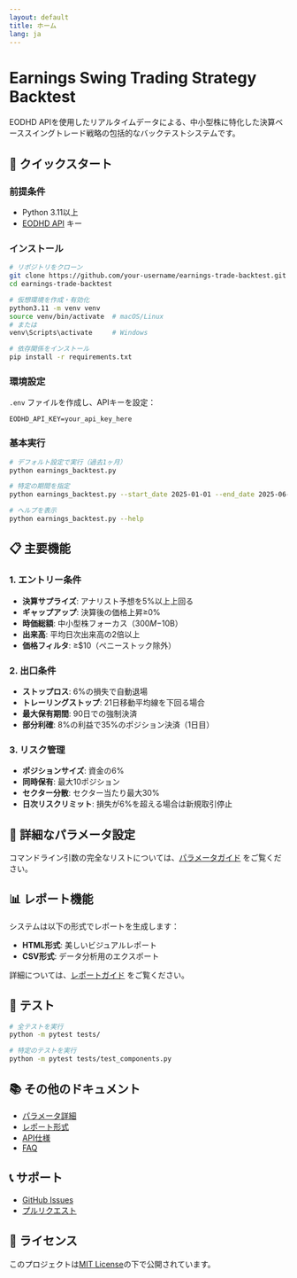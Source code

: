 ```yaml
---
layout: default
title: ホーム
lang: ja
---
```


# Earnings Swing Trading Strategy Backtest

EODHD APIを使用したリアルタイムデータによる、中小型株に特化した決算ベーススイングトレード戦略の包括的なバックテストシステムです。

## 🚀 クイックスタート

### 前提条件
- Python 3.11以上
- [EODHD API](https://eodhistoricaldata.com/) キー

### インストール

```bash
# リポジトリをクローン
git clone https://github.com/your-username/earnings-trade-backtest.git
cd earnings-trade-backtest

# 仮想環境を作成・有効化
python3.11 -m venv venv
source venv/bin/activate  # macOS/Linux
# または
venv\Scripts\activate     # Windows

# 依存関係をインストール
pip install -r requirements.txt
```

### 環境設定

`.env` ファイルを作成し、APIキーを設定：

```env
EODHD_API_KEY=your_api_key_here
```

### 基本実行

```bash
# デフォルト設定で実行（過去1ヶ月）
python earnings_backtest.py

# 特定の期間を指定
python earnings_backtest.py --start_date 2025-01-01 --end_date 2025-06-30

# ヘルプを表示
python earnings_backtest.py --help
```

## 📋 主要機能

### 1. エントリー条件
- **決算サプライズ**: アナリスト予想を5%以上上回る
- **ギャップアップ**: 決算後の価格上昇≥0%
- **時価総額**: 中小型株フォーカス（$300M-$10B）
- **出来高**: 平均日次出来高の2倍以上
- **価格フィルタ**: ≥$10（ペニーストック除外）

### 2. 出口条件
- **ストップロス**: 6%の損失で自動退場
- **トレーリングストップ**: 21日移動平均線を下回る場合
- **最大保有期間**: 90日での強制決済
- **部分利確**: 8%の利益で35%のポジション決済（1日目）

### 3. リスク管理
- **ポジションサイズ**: 資金の6%
- **同時保有**: 最大10ポジション
- **セクター分散**: セクター当たり最大30%
- **日次リスクリミット**: 損失が6%を超える場合は新規取引停止

## 🔧 詳細なパラメータ設定

コマンドライン引数の完全なリストについては、[パラメータガイド](parameters.html) をご覧ください。

## 📊 レポート機能

システムは以下の形式でレポートを生成します：
- **HTML形式**: 美しいビジュアルレポート
- **CSV形式**: データ分析用のエクスポート

詳細については、[レポートガイド](reports.html) をご覧ください。

## 🧪 テスト

```bash
# 全テストを実行
python -m pytest tests/

# 特定のテストを実行
python -m pytest tests/test_components.py
```

## 📚 その他のドキュメント

- [パラメータ詳細](parameters.html)
- [レポート形式](reports.html)  
- [API仕様](api.html)
- [FAQ](faq.html)

## 📞 サポート

- [GitHub Issues](https://github.com/your-username/earnings-trade-backtest/issues)
- [プルリクエスト](https://github.com/your-username/earnings-trade-backtest/pulls)

## 📄 ライセンス

このプロジェクトは[MIT License](https://github.com/your-username/earnings-trade-backtest/blob/main/LICENSE)の下で公開されています。 